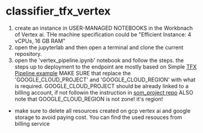 # classifier_tfx_vertex
1) create an instance in USER-MANAGED NOTEBOOKS in the Workbnach of Vertex ai. THe machine specification could be "Efficient Instance: 4 vCPUs, 16 GB RAM"
2) open the jupyterlab and then open a terminal and clone the current repository. 
3) open the 'vertex_pipeline.ipynb' notebook and follow the steps. the steps up to deployment to the endpoint are mostly based on Simple [TFX Pipeline example](https://www.tensorflow.org/tfx/tutorials/tfx/penguin_simple)
MAKE SURE that replace the 'GOOGLE_CLOUD_PROJECT' and 'GOOGLE_CLOUD_REGION' with what is required.
GOOGLE_CLOUD_PROJECT should be already linked to a billing account, if not followin the instruction in [som_project repo](https://github.com/drb3hn4m/som_project)
ALSO note that GOOGLE_CLOUD_REGION is not zone! it's region!
- make sure to delete all resources created on gcp vertex ai and google storage to avoid paying cost. You can find the used resouces from billing service

